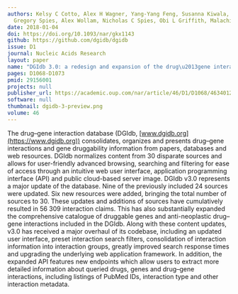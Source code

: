 ```yaml
---
authors: Kelsy C Cotto, Alex H Wagner, Yang-Yang Feng, Susanna Kiwala, Adam C Coffman,
  Gregory Spies, Alex Wollam, Nicholas C Spies, Obi L Griffith, Malachi Griffith
date: 2018-01-04
doi: https://doi.org/10.1093/nar/gkx1143
github: https://github.com/dgidb/dgidb
issue: D1
journal: Nucleic Acids Research
layout: paper
name: "DGIdb 3.0: a redesign and expansion of the drug\u2013gene interaction database"
pages: D1068-D1073
pmid: 29156001
projects: null
publisher_url: https://academic.oup.com/nar/article/46/D1/D1068/4634012
software: null
thumbnail: dgidb-3-preview.png
volume: 46
---
```

The drug–gene interaction database (DGIdb, [www.dgidb.org](https://www.dgidb.org)) consolidates, organizes and presents drug–gene interactions and gene druggability information from papers, databases and web resources. DGIdb normalizes content from 30 disparate sources and allows for user-friendly advanced browsing, searching and filtering for ease of access through an intuitive web user interface, application programming interface (API) and public cloud-based server image. DGIdb v3.0 represents a major update of the database. Nine of the previously included 24 sources were updated. Six new resources were added, bringing the total number of sources to 30. These updates and additions of sources have cumulatively resulted in 56 309 interaction claims. This has also substantially expanded the comprehensive catalogue of druggable genes and anti-neoplastic drug–gene interactions included in the DGIdb. Along with these content updates, v3.0 has received a major overhaul of its codebase, including an updated user interface, preset interaction search filters, consolidation of interaction information into interaction groups, greatly improved search response times and upgrading the underlying web application framework. In addition, the expanded API features new endpoints which allow users to extract more detailed information about queried drugs, genes and drug–gene interactions, including listings of PubMed IDs, interaction type and other interaction metadata.

